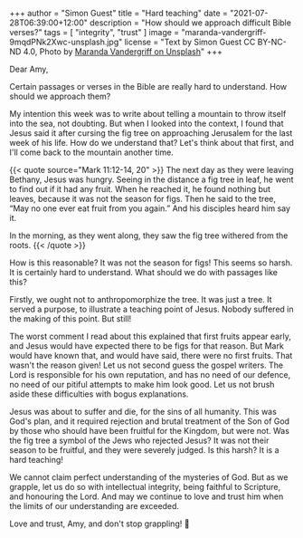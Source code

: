 +++
author = "Simon Guest"
title = "Hard teaching"
date = "2021-07-28T06:39:00+12:00"
description = "How should we approach difficult Bible verses?"
tags = [ "integrity", "trust" ]
image = "maranda-vandergriff-9mqdPNk2Xwc-unsplash.jpg"
license = "Text by Simon Guest CC BY-NC-ND 4.0, Photo by [Maranda Vandergriff on Unsplash](https://unsplash.com/photos/9mqdPNk2Xwc)"
+++

Dear Amy,

Certain passages or verses in the Bible are really hard to understand. How should we approach them?

My intention this week was to write about telling a mountain to throw itself into the sea, not doubting. But when I looked into the context, I found that Jesus said it after cursing the fig tree on approaching Jerusalem for the last week of his life. How do we understand that? Let's think about that first, and I'll come back to the mountain another time.

{{< quote source="Mark 11:12-14, 20" >}}
The next day as they were leaving Bethany, Jesus was hungry. Seeing in the distance a fig tree in leaf, he went to find out if it had any fruit. When he reached it, he found nothing but leaves, because it was not the season for figs. Then he said to the tree, “May no one ever eat fruit from you again.” And his disciples heard him say it.

In the morning, as they went along, they saw the fig tree withered from the roots.
{{< /quote >}}

How is this reasonable? It was not the season for figs! This seems so harsh. It is certainly hard to understand. What should we do with passages like this?

Firstly, we ought not to anthropomorphize the tree. It was just a tree. It served a purpose, to illustrate a teaching point of Jesus. Nobody suffered in the making of this point. But still!

The worst comment I read about this explained that first fruits appear early, and Jesus would have expected there to be figs for that reason. But Mark would have known that, and would have said, there were no first fruits. That wasn't the reason given! Let us not second guess the gospel writers. The Lord is responsible for his own reputation, and has no need of our defence, no need of our pitiful attempts to make him look good. Let us not brush aside these difficulties with bogus explanations.

Jesus was about to suffer and die, for the sins of all humanity. This was God's plan, and it required rejection and brutal treatment of the Son of God by those who should have been fruitful for the Kingdom, but were not. Was the fig tree a symbol of the Jews who rejected Jesus? It was not their season to be fruitful, and they were severely judged. Is this harsh? It is a hard teaching!

We cannot claim perfect understanding of the mysteries of God. But as we grapple, let us do so with intellectual integrity, being faithful to Scripture, and honouring the Lord. And may we continue to love and trust him when the limits of our understanding are exceeded.

Love and trust, Amy, and don't stop grappling! 🙏
